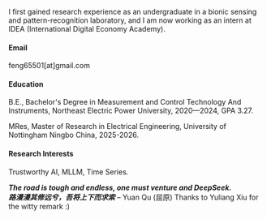 
I first gained research experience as an undergraduate in a bionic sensing and pattern-recognition laboratory, and I am now working as an intern at IDEA (International Digital Economy Academy).

#### Email
feng65501[at]gmail.com
#### Education
B.E., Bachelor's Degree in Measurement and Control Technology And Instruments, Northeast Electric Power University, 2020—2024, GPA 3.27.

MRes, Master of Research in Electrical Engineering, University of Nottingham Ningbo China, 2025-2026.
#### Research Interests
Trustworthy AI, MLLM, Time Series.

**_The road is tough and endless, one must venture and DeepSeek._**  
**_路漫漫其修远兮，吾将上下而求索_** – Yuan Qu (屈原) Thanks to Yuliang Xiu for the witty remark :)

